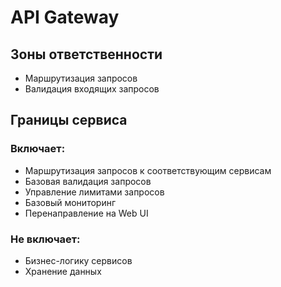 # API Gateway

## Зоны ответственности
- Маршрутизация запросов
- Валидация входящих запросов

## Границы сервиса
### Включает:
- Маршрутизация запросов к соответствующим сервисам
- Базовая валидация запросов
- Управление лимитами запросов
- Базовый мониторинг
- Перенаправление на Web UI

### Не включает:
- Бизнес-логику сервисов
- Хранение данных

